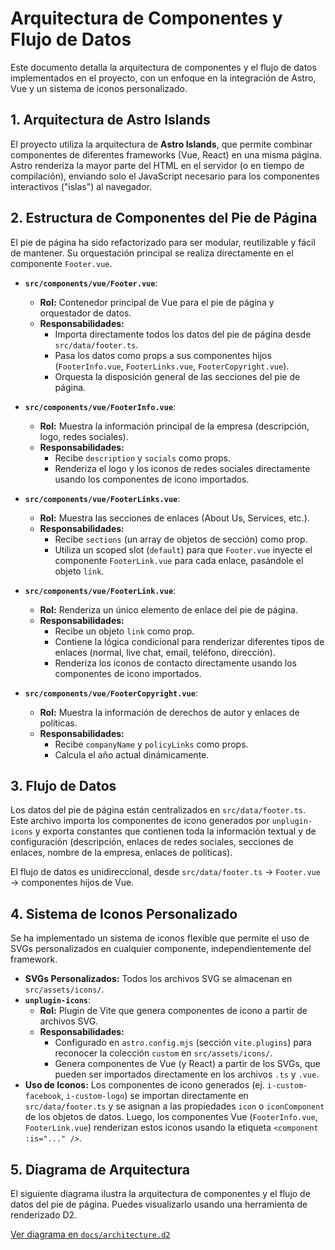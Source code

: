 # Arquitectura de Componentes y Flujo de Datos

Este documento detalla la arquitectura de componentes y el flujo de datos implementados en el proyecto, con un enfoque en la integración de Astro, Vue y un sistema de iconos personalizado.

## 1. Arquitectura de Astro Islands

El proyecto utiliza la arquitectura de **Astro Islands**, que permite combinar componentes de diferentes frameworks (Vue, React) en una misma página. Astro renderiza la mayor parte del HTML en el servidor (o en tiempo de compilación), enviando solo el JavaScript necesario para los componentes interactivos ("islas") al navegador.

## 2. Estructura de Componentes del Pie de Página

El pie de página ha sido refactorizado para ser modular, reutilizable y fácil de mantener. Su orquestación principal se realiza directamente en el componente `Footer.vue`.

-   **`src/components/vue/Footer.vue`**:

    -   **Rol:** Contenedor principal de Vue para el pie de página y orquestador de datos.
    -   **Responsabilidades:**
        -   Importa directamente todos los datos del pie de página desde `src/data/footer.ts`.
        -   Pasa los datos como props a sus componentes hijos (`FooterInfo.vue`, `FooterLinks.vue`, `FooterCopyright.vue`).
        -   Orquesta la disposición general de las secciones del pie de página.

-   **`src/components/vue/FooterInfo.vue`**:

    -   **Rol:** Muestra la información principal de la empresa (descripción, logo, redes sociales).
    -   **Responsabilidades:**
        -   Recibe `description` y `socials` como props.
        -   Renderiza el logo y los iconos de redes sociales directamente usando los componentes de icono importados.

-   **`src/components/vue/FooterLinks.vue`**:

    -   **Rol:** Muestra las secciones de enlaces (About Us, Services, etc.).
    -   **Responsabilidades:**
        -   Recibe `sections` (un array de objetos de sección) como prop.
        -   Utiliza un scoped slot (`default`) para que `Footer.vue` inyecte el componente `FooterLink.vue` para cada enlace, pasándole el objeto `link`.

-   **`src/components/vue/FooterLink.vue`**:

    -   **Rol:** Renderiza un único elemento de enlace del pie de página.
    -   **Responsabilidades:**
        -   Recibe un objeto `link` como prop.
        -   Contiene la lógica condicional para renderizar diferentes tipos de enlaces (normal, live chat, email, teléfono, dirección).
        -   Renderiza los iconos de contacto directamente usando los componentes de icono importados.

-   **`src/components/vue/FooterCopyright.vue`**:
    -   **Rol:** Muestra la información de derechos de autor y enlaces de políticas.
    -   **Responsabilidades:**
        -   Recibe `companyName` y `policyLinks` como props.
        -   Calcula el año actual dinámicamente.

## 3. Flujo de Datos

Los datos del pie de página están centralizados en `src/data/footer.ts`. Este archivo importa los componentes de icono generados por `unplugin-icons` y exporta constantes que contienen toda la información textual y de configuración (descripción, enlaces de redes sociales, secciones de enlaces, nombre de la empresa, enlaces de políticas).

El flujo de datos es unidireccional, desde `src/data/footer.ts` -> `Footer.vue` -> componentes hijos de Vue.

## 4. Sistema de Iconos Personalizado

Se ha implementado un sistema de iconos flexible que permite el uso de SVGs personalizados en cualquier componente, independientemente del framework.

-   **SVGs Personalizados:** Todos los archivos SVG se almacenan en `src/assets/icons/`.
-   **`unplugin-icons`**:
    -   **Rol:** Plugin de Vite que genera componentes de icono a partir de archivos SVG.
    -   **Responsabilidades:**
        -   Configurado en `astro.config.mjs` (sección `vite.plugins`) para reconocer la colección `custom` en `src/assets/icons/`.
        -   Genera componentes de Vue (y React) a partir de los SVGs, que pueden ser importados directamente en los archivos `.ts` y `.vue`.
-   **Uso de Iconos:** Los componentes de icono generados (ej. `i-custom-facebook`, `i-custom-logo`) se importan directamente en `src/data/footer.ts` y se asignan a las propiedades `icon` o `iconComponent` de los objetos de datos. Luego, los componentes Vue (`FooterInfo.vue`, `FooterLink.vue`) renderizan estos iconos usando la etiqueta `<component :is="..." />`.

## 5. Diagrama de Arquitectura

El siguiente diagrama ilustra la arquitectura de componentes y el flujo de datos del pie de página. Puedes visualizarlo usando una herramienta de renderizado D2.

[Ver diagrama en `docs/architecture.d2`](./architecture.d2)
